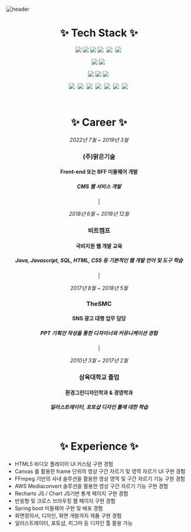 
![header](https://capsule-render.vercel.app/api?type=waving&color=0:C2306C,100:5571FD&height=180&text=간결함을%20좋아하는%20Front-end%20Developer&fontSize=35&fontColor=fff&fontAlignY=35&animation=twinkling)


<h1 align="center">✨ Tech Stack ✨</h1>

<p align="center"><img src="https://img.shields.io/badge/JavaScript-F03C87?style=flat-square&logo=JavaScript&logoColor=yellow"/></a>&nbsp<img src="https://img.shields.io/badge/Typescript-F03C87?style=flat-square&logo=Typescript&logoColor=5571FD"/></a>&nbsp<img src="https://img.shields.io/badge/React-F03C87?style=flat-square&logo=React&logoColor=5571FD"/></a>&nbsp<img src="https://img.shields.io/badge/NextJS-F03C87?style=flat-square&logo=next.js&logoColor=white"/></a>&nbsp
<img src="https://img.shields.io/badge/Electron-F03C87?style=flat-square&logo=electron&logoColor=white"/></a>&nbsp
<img src="https://img.shields.io/badge/Webpack-F03C87?style=flat-square&logo=webpack&logoColor=5571FD"/></a>&nbsp
</p>
<p align="center">
<img src="https://img.shields.io/badge/Java-5571FD?style=flat-square&logo=openjdk&logoColor=red"/></a>&nbsp<img src="https://img.shields.io/badge/Spring Boot-5571FD?style=flat-square&logo=spring boot&logoColor=green"/></a>&nbsp
</p>
<p align="center">
<img src="https://img.shields.io/badge/Apache Tomcat-5571FD?style=flat-square&logo=Apache Tomcat&logoColor=yellow"/></a>&nbsp<img src="https://img.shields.io/badge/Nginx-5571FD?style=flat-square&logo=nginx&logoColor=green"/></a>&nbsp<img src="https://img.shields.io/badge/Docker-5571FD?style=flat-square&logo=docker&logoColor=white"/></a>&nbsp
</p>
<p align="center">
<img src="https://img.shields.io/badge/AWS S3-1B3DAD?style=flat-square&logo=amazon aws&logoColor=red"/></a>&nbsp
<img src="https://img.shields.io/badge/AWS Cloudfront-1B3DAD?style=flat-square&logo=amazon aws&logoColor=red"/></a>&nbsp
<img src="https://img.shields.io/badge/AWS Amplify-1B3DAD?style=flat-square&logo=amazon aws&logoColor=red"/></a>&nbsp
<img src="https://img.shields.io/badge/AWS EC2-1B3DAD?style=flat-square&logo=amazon aws&logoColor=red"/></a>&nbsp
<img src="https://img.shields.io/badge/AWS Mediaconvert-1B3DAD?style=flat-square&logo=amazon aws&logoColor=red"/></a>&nbsp
<img src="https://img.shields.io/badge/AWS Lambda-1B3DAD?style=flat-square&logo=amazon aws&logoColor=red"/></a>&nbsp
<img src="https://img.shields.io/badge/AWS EventBridge-1B3DAD?style=flat-square&logo=amazon aws&logoColor=red"/></a>&nbsp
</p>

<br />

<h1 align="center">✨ Career ✨</h1>

_<p align="center">2022년 7월 ~ 2019년 3월</p>_
<!-- --- 2022년 7월 ~ 2019년 3월 --- -->

<h3 align="center" font="bold">(주)맑은기술</h3>
<h4 align="center">Front-end 또는 BFF 미들웨어 개발</h4>
<h5 align="center">CMS 웹 서비스 개발</h5>

<p align="center">|</p>

_<p align="center">2018년 6월 ~ 2018년 12월</p>_
<h3 align="center">비트캠프</h3>
<h4 align="center">국비지원 웹 개발 교육</h4>
<h5 align="center">Java, Javascript, SQL, HTML, CSS 등 기본적인 웹 개발 언어 및 도구 학습</h5>

<p align="center">|</p>

_<p align="center">2017년 8월 ~ 2018년 5월</p>_
<h3 align="center">TheSMC</h3>
<h4 align="center">SNS 광고 대행 업무 담당</h4>
<h5 align="center">PPT 기획안 작성을 통한 디자이너와 커뮤니케이션 경험</h5>

<p align="center">|</p>

_<p align="center">2010년 3월 ~ 2017년 2월</p>_
<h3 align="center">삼육대학교 졸업</h3>
<h4 align="center">환경그린디자인학과 & 경영학과</h4>
<h5 align="center">일러스트레이터, 포토샵 디자인 툴에 대한 학습</h5>

<br/>

<h1 align="center">✨ Experience ✨</h1>

- HTML5 비디오 플레이어 UI 커스텀 구현 경험
- Canvas 를 활용한 frame 단위의 영상 구간 자르기 및 영역 자르기 UI 구현 경험
- FFmpeg 기반의 사내 솔루션을 활용한 영상 영역 및 구간 자르기 기능 구현 경험
- AWS Mediaconvert 솔루션을 활용한 영상 구간 자르기 기능 구현 경험 
- Recharts JS / Chart JS기반 통계 페이지 구현 경험
- 반응형 및 크로스 브라우징 웹 페이지 구현 경험
- Spring boot 미들웨어 구현 및 배포 경험
- 화면정의서, 디자인, 화면 개발까지 제품 구현 경험
- 일러스트레이터, 포토샵, 피그마 등 디자인 툴 활용 가능
  

<!-- **jinwoongBang/jinwoongBang** is a ✨ _special_ ✨ repository because its `README.md` (this file) appears on your GitHub profile.

Here are some ideas to get you started:

- 🔭 I’m currently working on ...
- 🌱 I’m currently learning ...
- 👯 I’m looking to collaborate on ...
- 🤔 I’m looking for help with ...
- 💬 Ask me about ...
- 📫 How to reach me: ...
- 😄 Pronouns: ...
- ⚡ Fun fact: ... -->

